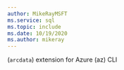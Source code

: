 ```yaml
---
author: MikeRayMSFT
ms.service: sql
ms.topic: include
ms.date: 10/19/2020
ms.author: mikeray
---
```


(`arcdata`) extension for Azure (az) CLI
